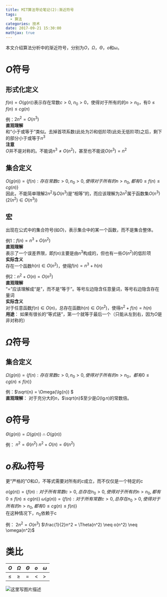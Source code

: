 ```yaml
---
title: MIT算法导论笔记(2):渐近符号
tags:
  - 算法
categories: 技术
date: 2017-09-21 15:30:00
mathjax: true 
---
```

本文介绍算法分析中的渐近符号，分别为$O$，$\Omega$，$\Theta$，$o$和$\omega$。
<!--more-->

# $O$符号
## 形式化定义
$f(n)=O(g(n))$表示存在常数$c>0$, $n_0>0$，使得对于所有的的$n>n_0$，有$0 \leqslant f(n) \leqslant cg(n)$  

例：$2n^2=O(n^3)$  
**直观理解**  
和“小于或等于”类似。去掉首项系数(此处为2)和低阶项(此处无低阶项)之后，剩下的部分小于或等于$n^3$  
**注意**  
$O$并不是对称的。不能说$n^3 \neq O(n^2)$，甚至也不能说$O(n^3)=n^2$  

## 集合定义
$O(g(n))=\{f(n): 存在常数c>0, n_0>0, 使得对于所有的n>n_0, 都有0 \leqslant f(n) \leqslant cg(n) \}$  
因此，不能简单理解$2n^2$与$O(n^3)$是“相等”的，而应该理解为$2n^2$属于函数集$O(n^3)$($2(n^2) \in O(n^3)$)

## 宏
出现在公式中的集合符号(如$O$)，表示集合中的某一个函数，而不是集合整体。  

例1：$f(n)=n^3+O(n^2)$  
**直观理解**  
表示了一个误差界限，即$f(n)$主要是由$n^3$构成的，但也有一些$O(n^2)$的低阶项  
**实际含义**  
存在一个函数$h(n) \in O(n^2)$，使得$f(n)=n^3+h(n)$ 

例2：$n^2+O(n)=O(n^2)$  
**直观理解**  
“=”应该理解成“是”，而不是“等于”。等号左边隐含任意量词，等号右边隐含存在量词  
**实际含义**  
对于任意函数$f(n) \in O(n)$，总存在函数$h(n) \in O(n^2)$，使得$n^2+f(n)=h(n)$  
**用途**： 如果有很长的“等式链”，第一个就等于最后一个（只能从左到右，因为$O$是非对称的）

# $\Omega$符号
## 集合定义
$\Omega (g(n))=\{f(n): 存在常数c>0, n_0>0, 使得对于所有的n>n_0，都有0 \leqslant cg(n) \leqslant f(n) \}$

例：$\sqrt{n} = \Omega(\lg{n}) $  
**直观理解**： 对于充分大的$n$，$\sqrt{n}$至少是$\Omega(\lg{n})$的常数倍。

# $\Theta$符号
$\Theta(g(n))=\Omega (g(n)) \cap O(g(n))$

例：
$n^2=\Theta(n^2)$
$n^2+O(n)=\Theta(n^2)$

# $o 和 \omega$符号
更“严格的”$O$和$\Omega$，不等式需要对所有的$c$成立，而不仅仅是一个特定的c

$o(g(n))=\{f(n): 对于所有常数c>0, 总存在n_0>0, 使得对于所有的n>n_0, 都有0 \leqslant f(n) \leqslant cg(n) \}$
$\omega (g(n))=\{f(n): 对于所有常数c>0, 总存在n_0>0, 使得对于所有的n>n_0, 都有0 \leqslant cg(n) \leqslant f(n) \}$  
在这种情况下，$n_0$依赖于c

例：
$2n^2=O(n^3)$
$\frac{1}{2}n^2 = \Theta(n^2) \neq o(n^2) \neq \omega(n^2)$

# 类比
| $O$ | $\Omega$ | $\Theta$ | $o$ | $\omega$ |
| :------ |:------| :------ | :------ | :------ |
| $\leqslant$ | $\geqslant$ | $=$ | $<$ | $>$ |

![这里写图片描述](http://owruh8822.bkt.clouddn.com/mit_2_algorithm_analysis_progressive_notation.jpg)



